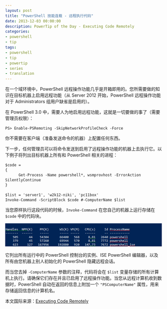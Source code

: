 ```yaml
---
layout: post
title: "PowerShell 技能连载 - 远程执行代码"
date: 2013-12-03 00:00:00
description: PowerTip of the Day - Executing Code Remotely
categories:
- powershell
- tip
tags:
- powershell
- tip
- powertip
- series
- translation
---
```

在一个域环境中，PowerShell 远程操作功能几乎是开箱即用的。您所需要做的知识在目标机器上启用远程功能（从 Server 2012 开始，PowerShell 远程操作功能对于 Administrators 组用户缺省是启用的）。

在 PowerShell 3.0 中，需要人为地启用远程功能，这就是一切要做的事了（需要管理员权限）：

	PS> Enable-PSRemoting -SkipNetworkProfileCheck -Force

你不需要在客户端（准备发送命令的机器）上配置任何东西。

下一步，任何管理员可以将命令发送到启用了远程操作功能的机器上去执行它。以下例子将列出目标机器上所有和 PowerShell 相关的进程：

	$code =
	{
	      Get-Process -Name powershell*, wsmprovhost -ErrorAction SilentlyContinue
	}
	
	$list = 'server1', 'w2k12-niki', 'pc11box'
	Invoke-Command -ScriptBlock $code #-ComputerName $list

当您原样执行这段代码的时候，`Invoke-Command` 在您自己的机器上运行存储在 `$code` 中的代码块。

![](/img/2013-12-03-executing-code-remotely-001.png)

它列出所有运行中的 PowerShell 控制台的实例、ISE PowerShell 编辑器，以及所有由您机器上别人初始化的 PowerShell 隐藏远程会话。

而当您去掉 `-ComputerName` 参数的注释，代码将会在 `$list` 变量存储的所有计算机上执行。请确保它们存在并且已启用了远程操作功能。当您从远程计算机收到数据时，PowerShell 自动在返回的信息上附加一个 `"PSComputerName"` 属性，用来存储返回信息的计算机名。

<!--more-->
本文国际来源：[Executing Code Remotely](http://community.idera.com/powershell/powertips/b/tips/posts/executing-code-remotely)
